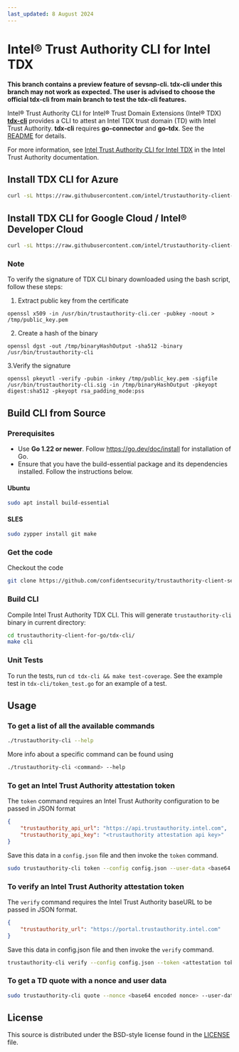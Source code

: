 ```yaml
---
last_updated: 8 August 2024
---
```


# Intel® Trust Authority CLI for Intel TDX

**This branch contains a preview feature of sevsnp-cli. tdx-cli under this branch may not work as expected. The user is advised to choose the official tdx-cli from main branch to test the tdx-cli features.**

Intel® Trust Authority CLI for Intel® Trust Domain Extensions (Intel® TDX) [**tdx-cli**](./tdx-cli) provides a CLI to attest an Intel TDX trust domain (TD) with Intel Trust Authority. **tdx-cli** requires **go-connector** and **go-tdx**. See the [README](./tdx-cli/README.md) for details.

For more information, see [Intel Trust Authority CLI for Intel TDX](https://docs.trustauthority.intel.com/main/articles/integrate-go-tdx-cli.html) in the Intel Trust Authority documentation.

## Install TDX CLI for Azure
   ```sh
   curl -sL https://raw.githubusercontent.com/intel/trustauthority-client-for-go/main/release/install-tdx-cli-azure.sh | sudo bash -
   ```

## Install TDX CLI for Google Cloud / Intel® Developer Cloud
   ```sh
   curl -sL https://raw.githubusercontent.com/intel/trustauthority-client-for-go/main/release/install-tdx-cli.sh | sudo bash -
   ```

### Note
To verify the signature of TDX CLI binary downloaded using the bash script, follow these steps:

1. Extract public key from the certificate
```
openssl x509 -in /usr/bin/trustauthority-cli.cer -pubkey -noout > /tmp/public_key.pem
```

2. Create a hash of the binary
```
openssl dgst -out /tmp/binaryHashOutput -sha512 -binary /usr/bin/trustauthority-cli
```

3.Verify the signature 
```
openssl pkeyutl -verify -pubin -inkey /tmp/public_key.pem -sigfile /usr/bin/trustauthority-cli.sig -in /tmp/binaryHashOutput -pkeyopt digest:sha512 -pkeyopt rsa_padding_mode:pss
```


## Build CLI from Source

### Prerequisites

- Use **Go 1.22 or newer**. Follow https://go.dev/doc/install for installation of Go.
- Ensure that you have the build-essential package and its dependencies installed. Follow the instructions below.

#### Ubuntu
```sh
sudo apt install build-essential
```

#### SLES
```sh
sudo zypper install git make
```

### Get the code
Checkout the code
```sh
git clone https://github.com/confidentsecurity/trustauthority-client-sevsnp-preview-for-go
```

### Build CLI
Compile Intel Trust Authority TDX CLI. This will generate `trustauthority-cli` binary in current directory:

```sh
cd trustauthority-client-for-go/tdx-cli/
make cli
```

### Unit Tests

To run the tests, run `cd tdx-cli && make test-coverage`. See the example test in `tdx-cli/token_test.go` for an example of a test.

## Usage

### To get a list of all the available commands

```sh
./trustauthority-cli --help
```
More info about a specific command can be found using
```sh
./trustauthority-cli <command> --help
```

### To get an Intel Trust Authority attestation token

The `token` command requires an Intel Trust Authority configuration to be passed in JSON format

```json
{
    "trustauthority_api_url": "https://api.trustauthority.intel.com",
    "trustauthority_api_key": "<trustauthority attestation api key>"
}
```
Save this data in a `config.json` file and then invoke the `token` command.

```sh
sudo trustauthority-cli token --config config.json --user-data <base64 encoded userdata> --no-eventlog
```

### To verify an Intel Trust Authority attestation token

The `verify` command requires the Intel Trust Authority baseURL to be passed in JSON format.

```json
{
    "trustauthority_url": "https://portal.trustauthority.intel.com"
}
```
Save this data in config.json file and then invoke the `verify` command.

```sh
trustauthority-cli verify --config config.json --token <attestation token in JWT format>
```

### To get a TD quote with a nonce and user data

```sh
sudo trustauthority-cli quote --nonce <base64 encoded nonce> --user-data <base64 encoded userdata>
```

## License

This source is distributed under the BSD-style license found in the [LICENSE](../LICENSE)
file.
